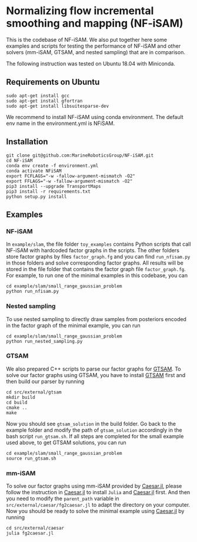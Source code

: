 # Normalizing flow incremental smoothing and mapping (NF-iSAM)
This is the codebase of NF-iSAM. We also put together here some examples and scripts for testing the performance of NF-iSAM and other solvers (mm-iSAM, GTSAM, and nested sampling) that are in comparison.

The following instruction was tested on Ubuntu 18.04 with Miniconda.

## Requirements on Ubuntu
```
sudo apt-get install gcc
sudo apt-get install gfortran
sudo apt-get install libsuitesparse-dev
```
We recommend to install NF-iSAM using conda environment. The default env name in the environment.yml is NFiSAM.

## Installation
```
git clone git@github.com:MarineRoboticsGroup/NF-iSAM.git
cd NF-iSAM
conda env create -f environment.yml
conda activate NFiSAM
export FCFLAGS="-w -fallow-argument-mismatch -O2"
export FFLAGS="-w -fallow-argument-mismatch -O2"
pip3 install --upgrade TransportMaps
pip3 install -r requirements.txt
python setup.py install
```

## Examples
### NF-iSAM
In `example/slam`, the file folder `toy_examples` contains Python scripts that call NF-iSAM with hardcoded factor graphs in the scripts. The other folders store factor graphs by files `factor_graph.fg` and you can find `run_nfisam.py` in those folders and solve corresponding factor graphs. All results will be stored in the file folder that contains the factor graph file `factor_graph.fg`. For example, to run one of the minimal examples in this codebase, you can
```
cd example/slam/small_range_gaussian_problem
python run_nfisam.py
```

### Nested sampling
To use nested sampling to directly draw samples from posteriors encoded in the factor graph of the minimal example, you can run
```
cd example/slam/small_range_gaussian_problem
python run_nested_sampling.py
```

### GTSAM
We also prepared C++ scripts to parse our factor graphs for [GTSAM](https://github.com/borglab/gtsam). To solve our factor graphs using GTSAM, you have to install [GTSAM](https://github.com/borglab/gtsam) first and then build our parser by running
```
cd src/external/gtsam
mkdir build
cd build
cmake ..
make
```
Now you should see `gtsam_solution` in the build folder. Go back to the example folder and modify the path of `gtsam_solution` accordingly in the bash script `run_gtsam.sh`. If all steps are completed for the small example used above, to get GTSAM solutions, you can run
```
cd example/slam/small_range_gaussian_problem
source run_gtsam.sh
```

### mm-iSAM
To solve our factor graphs using mm-iSAM provided by [Caesar.jl](https://juliarobotics.org/Caesar.jl/latest/), please follow the instruction in [Caesar.jl](https://juliarobotics.org/Caesar.jl/latest/) to install `Julia` and [Caesar.jl](https://juliarobotics.org/Caesar.jl/latest/) first. And then you need to modify the `parent_path` variable in `src/external/caesar/fg2caesar.jl` to adapt the directory on your computer. Now you should be ready to solve the minimal example using [Caesar.jl](https://juliarobotics.org/Caesar.jl/latest/) by running
```
cd src/external/caesar
julia fg2caesar.jl
```
